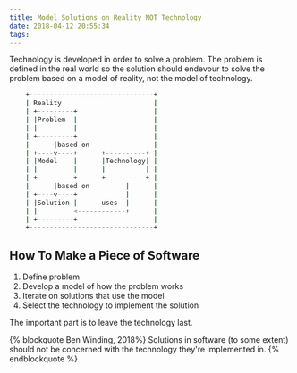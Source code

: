```yaml
---
title: Model Solutions on Reality NOT Technology
date: 2018-04-12 20:55:34
tags:
---
```


Technology is developed in order to solve a problem. The problem is defined in the real world so the solution should endevour to solve the problem based on a model of reality, not the model of technology.

``` bash 
	+-------------------------------+
	| Reality                       |
	| +---------+                   |
	| |Problem  |                   |
	| |         |                   |
	| +---------+                   |
	|      |based on                |
	| +----v----+      +----------+ |
	| |Model    |      |Technology| |
	| |         |      |          | |
	| +---------+      +----------+ |
	|      |based on         |      |
	| +----v----+            |      |
	| |Solution |      uses  |      |
	| |         <------------+      |
	| +---------+                   |
	+-------------------------------+
```

<!-- more --> 

## How To Make a Piece of Software

1. Define problem
2. Develop a model of how the problem works
3. Iterate on solutions that use the model
4. Select the technology to implement the solution 

The important part is to leave the technology last. 

{% blockquote Ben Winding, 2018%}
Solutions in software (to some extent) should not be concerned with the technology they're implemented in.
{% endblockquote %}
